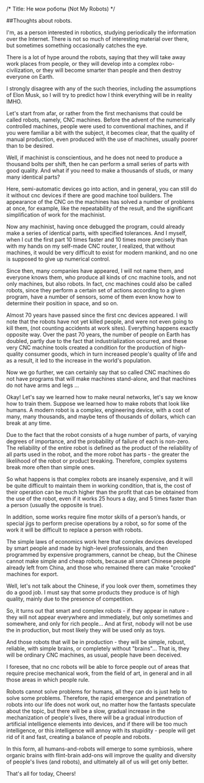 /*
Title: Не мои роботы (Not My Robots)
*/


##Thoughts about robots.

I'm, as a person interested in robotics, studying periodically the information over the Internet. 
There is not so much of interesting material over there, but sometimes something occasionally catches the eye.

There is a lot of hype around the robots, saying that they will take away work places from people, or they will develop into 
a complex robo-civilization, or they will become smarter than people and then destroy everyone on Earth.

I strongly disagree with any of the such theories, including the assumptions of Elon Musk, so I will try to predict how I 
think everything will be in reality IMHO.

Let's start from afar, or rather from the first mechanisms that could be called robots, namely, CNC machines. 
Before the advent of the numerically controlled machines, people were used to conventional machines, 
and if you were familiar a bit with the subject, it becomes clear, that the quality of manual production, 
even produced with the use of machines, usually poorer than to be desired.

Well, if machinist is conscientious, and he does not need to produce a thousand bolts per shift, then he can perform a small 
series of parts with good quality. And what if you need to make a thousands of studs, or many many identical parts?

Here, semi-automatic devices go into action, and in general, you can still do it without cnc devices if there are good machine 
tool builders. 
The appearance of the CNC on the machines has solved a number of problems at once, for example, 
like the repeatability of the result, and the significant simplification of work for the machinist.

Now any machinist, having once debugged the program, could already make a series of identical parts, with specified tolerances. 
And I myself, when I cut the first part 10 times faster and 10 times more precisely than with my hands on my self-made CNC router,
I realized, that without machines, it would be very difficult to exist for modern mankind, 
and no one is supposed to give up numerical control.

Since then, many companies have appeared, I will not name them, and everyone knows them, who produce all kinds of cnc 
machine tools, and not only machines, but also robots. 
In fact, cnc machines could also be called robots, since they perform a certain set of actions according to a given program, 
have a number of sensors, some of them even know how to determine their position in space, and so on.

Almost 70 years have passed since the first cnc devices appeared. I will note that the robots have not yet killed people, 
and were not even going to kill them, (not counting accidents at work sites). Everything happens exactly opposite way. 
Over the past 70 years, the number of people on Earth has doubled, partly due to the fact that industrialization occurred, 
and these very CNC machine tools created a condition for the production of high-quality consumer goods, 
which in turn increased people's quality of life and as a result, it led to the increase in the world's population.

Now we go further, we can certainly say that so called CNC machines do not have programs that will make machines stand-alone, and
that machines do not have arms and legs ...

Okay! Let's say we learned how to make neural networks, let's say we know how to train them. Suppose we learned how to make robots 
that look like humans. A modern robot is a complex, engineering device, with a cost of many, many thousands, and maybe tens of
thousands of dollars, which can break at any time.

Due to the fact that the robot consists of a huge number of parts, of varying degrees of importance, and the probability of failure 
of each is non-zero. The reliability of the entire robot is defined as the product of the reliability of all parts used in the
robot, and the more robot has parts - the greater the likelihood of the robot or product breaking. Therefore, complex systems 
break more often than simple ones.

So what happens is that complex robots are insanely expensive, and it will be quite difficult to maintain them in working
condition, that is, the cost of their operation can be much higher than the profit that can be obtained from the use of the robot,
even if it works 25 hours a day, and 5 times faster than a person (usually the opposite is true).

In addition, some works require fine motor skills of a person’s hands, or special jigs to perform precise operations by a robot, 
so for some of the work it will be difficult to replace a person with robots.

The simple laws of economics work here that complex devices developed by smart people and made by high-level professionals, and 
then programmed by expensive programmers, cannot be cheap, but the Chinese cannot make simple and cheap robots, because all smart
Chinese people already left from China, and those who remained there can make "crooked" machines for export.

Well, let's not talk about the Chinese, if you look over them, sometimes they do a good job. I must say that some products they 
produce is of high quality, mainly due to the presence of competition.

So, it turns out that smart and complex robots - if they appear in nature - they will not appear everywhere and immediately, 
but only sometimes and somewhere, and only for rich people... And at first, nobody will not be use the in production, 
but most likely they will be used only as toys.

And those robots that will be in production - they will be simple, robust, reliable, with simple brains, or completely without 
"brains"... That is, they will be ordinary CNC machines, as usual, people have been deceived.

I foresee, that no cnc robots will be able to force people out of areas that require precise mechanical work, from the field 
of art, in general and in all those areas in which people rule.

Robots cannot solve problems for humans, all they can do is just help to solve some problems. Therefore, the rapid emergence 
and penetration of robots into our life does not work out, no matter how the fantasts speculate about the topic, 
but there will be a slow, gradual increase in the mechanization of people's lives, there will be a gradual introduction 
of artificial intelligence elements into devices, 
and if there will be too much intelligence, or this intelligence will annoy with its stupidity - people will get rid of it and
fast, creating a balance of people and robots.

In this form, all humans-and-robots will emerge to some symbiosis, where organic brains with flint-brain add-ons will improve 
the quality and diversity of people's lives (and robots), and ultimately all of us will get only better.

That's all for today, 
Cheers!